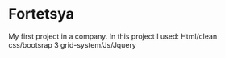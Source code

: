 # Fortetsya
My first project in a company.
In this project I used: Html/clean css/bootsrap 3 grid-system/Js/Jquery
